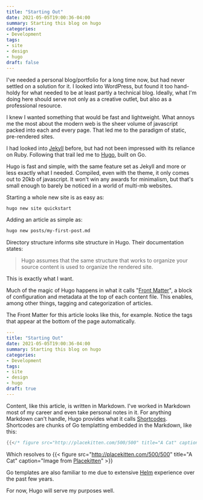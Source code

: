 ```yaml
---
title: "Starting Out"
date: 2021-05-05T19:00:36-04:00
summary: Starting this blog on hugo
categories: 
- Development
tags:
- site
- design
- hugo
draft: false
---
```


I've needed a personal blog/portfolio for a long time now, but had never settled on a solution for it. I looked into WordPress, but found it too hand-holdy for what needed to be at least partly a technical blog. Ideally, what I'm doing here should serve not only as a creative outlet, but also as a professional resource.

I knew I wanted something that would be fast and lightweight. What annoys me the most about the modern web is the sheer volume of javascript packed into each and every page. That led me to the paradigm of static, pre-rendered sites.

I had looked into [Jekyll](https://jekyllrb.com/) before, but had not been impressed with its reliance on Ruby. Following that trail led me to [Hugo](https://gohugo.io/), built on Go.

Hugo is fast and simple, with the same feature set as Jekyll and more or less exactly what I needed. Compiled, even with the theme, it only comes out to 20kb of javascript. It won't win any awards for minimalism, but that's small enough to barely be noticed in a world of multi-mb websites.

Starting a whole new site is as easy as:
```sh
hugo new site quickstart
```

Adding an article as simple as:
```sh
hugo new posts/my-first-post.md
```

Directory structure informs site structure in Hugo. Their documentation states:
> Hugo assumes that the same structure that works to organize your source content is used to organize the rendered site.

This is exactly what I want.

Much of the magic of Hugo happens in what it calls "[Front Matter](https://gohugo.io/content-management/front-matter/)", a block of configuration and metadata at the top of each content file. This enables, among other things, tagging and categorization of articles.

The Front Matter for this article looks like this, for example. Notice the tags that appear at the bottom of the page automatically.
```yaml
---
title: "Starting Out"
date: 2021-05-05T19:00:36-04:00
summary: Starting this blog on hugo
categories: 
- Development
tags:
- site
- design
- hugo
draft: true
---
```

Content, like this article, is written in Markdown. I've worked in Markdown most of my career and even take personal notes in it. For anything Markdown can't handle, Hugo provides what it calls [Shortcodes](https://gohugo.io/content-management/shortcodes/). Shortcodes are chunks of Go templatting embedded in the Markdown, like this:

```go
{{</* figure src="http://placekitten.com/500/500" title="A Cat" caption="Image from [Placekitten](https://placekitten.com/)" */>}}
```

Which resolves to
{{< figure src="http://placekitten.com/500/500" title="A Cat" caption="Image from [Placekitten](https://placekitten.com/)" >}}

Go templates are also familiar to me due to extensive [Helm](https://helm.sh/) experience over the past few years.

For now, Hugo will serve my purposes well.